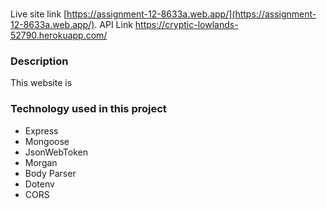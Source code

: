 # 

Live site link [https://assignment-12-8633a.web.app/](https://assignment-12-8633a.web.app/).
API Link https://cryptic-lowlands-52790.herokuapp.com/


### Description
This website is 


### Technology used in this project
 - Express
 - Mongoose
 - JsonWebToken
 - Morgan
 - Body Parser
 - Dotenv
 - CORS

